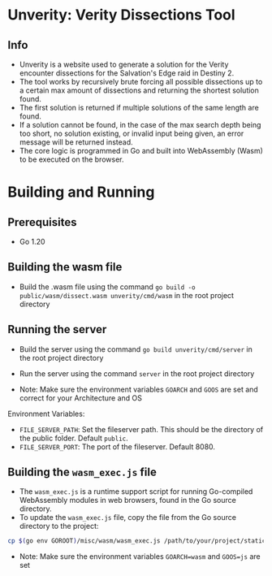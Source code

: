 # Unverity: Verity Dissections Tool

## Info

- Unverity is a website used to generate a solution for the Verity encounter dissections for the Salvation's Edge raid in Destiny 2.
- The tool works by recursively brute forcing all possible dissections up to a certain max amount of dissections and returning the shortest solution found.
- The first solution is returned if multiple solutions of the same length are found.
- If a solution cannot be found, in the case of the max search depth being too short, no solution existing, or invalid input being given, an error message will be returned instead.
- The core logic is programmed in Go and built into WebAssembly (Wasm) to be executed on the browser.

# Building and Running

## Prerequisites

- Go 1.20

## Building the wasm file

- Build the .wasm file using the command `go build -o public/wasm/dissect.wasm unverity/cmd/wasm` in the root project directory

## Running the server

- Build the server using the command `go build unverity/cmd/server` in the root project directory
- Run the server using the command `server` in the root project directory

- Note: Make sure the environment variables `GOARCH` and `GOOS` are set and correct for your Architecture and OS

Environment Variables:
- `FILE_SERVER_PATH`: Set the fileserver path. This should be the directory of the public folder. Default `public`.
- `FILE_SERVER_PORT`: The port of the fileserver. Default 8080.

## Building the `wasm_exec.js` file

- The `wasm_exec.js` is a runtime support script for running Go-compiled WebAssembly modules in web browsers, found in the Go source directory.
- To update the `wasm_exec.js` file, copy the file from the Go source directory to the project:

```sh
cp $(go env GOROOT)/misc/wasm/wasm_exec.js /path/to/your/project/static/wasm/
```

- Note: Make sure the environment variables `GOARCH=wasm` and `GOOS=js` are set
